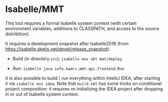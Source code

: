 Isabelle/MMT
============

This tool requires a formal Isabelle system context (with certain environment
variables, additions to CLASSPATH, and access to the source distribition).

It requires a development snapshot after Isabelle2018 (from
https://isabelle.sketis.net/devel/release_snapshot).

  * Build (in directory ```src```): ```isabelle env sbt mmt/deploy```

  * Run: ```isabelle java info.kwarc.mmt.api.frontend.Run```

It is also possible to build / run everything within IntelliJ IDEA, after
starting it via ```isabelle env idea```. Note that ```build.sbt``` has some
tricks on conditional project composition: it requires re-initializing the
IDEA project after dropping in or out of Isabelle system context.
